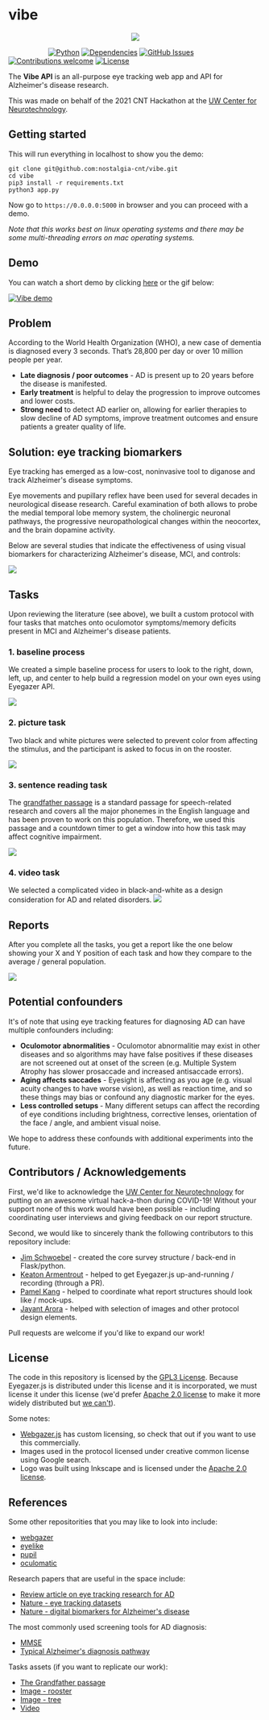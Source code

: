 # vibe

<p align="center">
  <img src="https://github.com/nostalgia-cnt/vibe/blob/main/assets/vibe.gif?raw=true">


&nbsp;&nbsp;&nbsp;&nbsp;&nbsp;&nbsp;&nbsp;&nbsp;&nbsp;&nbsp;&nbsp;&nbsp;&nbsp;&nbsp;&nbsp;&nbsp;&nbsp;&nbsp;&nbsp;
[![Python](https://img.shields.io/badge/python-v3.6+-blue.svg)](https://github.com/jim-schwoebel/allie/blob/master/Dockerfile)
[![Dependencies](https://img.shields.io/badge/dependencies-up%20to%20date-brightgreen.svg)](https://github.com/jim-schwoebel/allie/blob/master/requirements.txt)
[![GitHub Issues](https://img.shields.io/github/issues/anfederico/Clairvoyant.svg)](https://github.com/jim-schwoebel/allie/issues)
[![Contributions welcome](https://img.shields.io/badge/contributions-welcome-orange.svg)](https://github.com/jim-schwoebel/allie/projects)
[![License](https://img.shields.io/badge/license-GPL%20(%3E%3D%202)-blue)](https://www.gnu.org/licenses/gpl-3.0.html)

</p>

The <strong>Vibe API</strong> is an all-purpose eye tracking web app and API for Alzheimer's disease research.

This was made on behalf of the 2021 CNT Hackathon at the [UW Center for Neurotechnology](http://www.csne-erc.org/).

## Getting started

This will run everything in localhost to show you the demo:

```
git clone git@github.com:nostalgia-cnt/vibe.git
cd vibe
pip3 install -r requirements.txt
python3 app.py
```

Now go to ```https://0.0.0.0:5000``` in browser and you can proceed with a demo.

<em>Note that this works best on linux operating systems and there may be some multi-threading errors on mac operating systems.</em>

## Demo 

You can watch a short demo by clicking [here](https://www.youtube.com/watch?v=_SEmT27oJOc&feature=youtu.be) or the gif below:

[![Vibe demo](https://github.com/nostalgia-cnt/vibe/blob/main/static/pictures/thumbnail.gif)](https://www.youtube.com/watch?v=_SEmT27oJOc&feature=youtu.be)

## Problem

According to the World Health Organization (WHO), a new case of dementia is diagnosed every 3 seconds. That’s 28,800 per day or over 10 million people per year. 
* **Late diagnosis / poor outcomes** - AD is present up to 20 years before the disease is manifested. 
* **Early treatment** is helpful to delay the progression to improve outcomes and lower costs.
* **Strong need** to detect AD earlier on, allowing for earlier therapies to slow decline of AD symptoms, improve treatment outcomes and ensure patients a greater quality of life.

## Solution: eye tracking biomarkers
Eye tracking has emerged as a low-cost, noninvasive tool to diganose and track Alzheimer's disease symptoms.

Eye movements and pupillary reflex have been used for several decades in neurological disease research. Careful examination of both allows to probe the medial temporal lobe memory system, the cholinergic neuronal pathways, the progressive neuropathological changes within the neocortex, and the brain dopamine activity.

Below are several studies that indicate the effectiveness of using visual biomarkers for characterizing Alzheimer's disease, MCI, and controls:

![](https://github.com/nostalgia-cnt/vibe/blob/main/assets/Screen%20Shot%202021-02-20%20at%205.25.43%20PM.png)

## Tasks
Upon reviewing the literature (see above), we built a custom protocol with four tasks that matches onto oculomotor symptoms/memory deficits present in MCI and Alzheimer's disease patients. 

### 1. baseline process
We created a simple baseline process for users to look to the right, down, left, up, and center to help build a regression model on your own eyes using Eyegazer API.

![](https://github.com/nostalgia-cnt/vibe/blob/main/static/pictures/baseline_front.png)

### 2. picture task
Two black and white pictures were selected to prevent color from affecting the stimulus, and the participant is asked to focus in on the rooster.

![](https://github.com/nostalgia-cnt/vibe/blob/main/static/pictures/picture_front.png)

### 3. sentence reading task
The [grandfather passage](https://www.amyspeechlanguagetherapy.com/uploads/7/5/7/4/7574967/grandfatherpassage.pdf) is a standard passage for speech-related research and covers all the major phonemes in the English language and has been proven to work on this population. Therefore, we used this passage and a countdown timer to get a window into how this task may affect cognitive impairment.

![](https://github.com/nostalgia-cnt/vibe/blob/main/static/pictures/text_front.png)
### 4. video task
We selected a complicated video in black-and-white as a design consideration for AD and related disorders.
![](https://github.com/nostalgia-cnt/vibe/blob/main/static/pictures/video_front.gif)

## Reports
After you complete all the tasks, you get a report like the one below showing your X and Y position of each task and how they compare to the average / general population.

![](https://github.com/nostalgia-cnt/vibe/blob/main/static/pictures/report_front.png)

## Potential confounders
It's of note that using eye tracking features for diagnosing AD can have multiple confounders including: 
* <strong>Oculomotor abnormalities</strong> - Oculomotor abnormalitie may exist in other diseases and so algorithms may have false positives if these diseases are not screened out at onset of the screen (e.g. Multiple System Atrophy has slower prosaccade and increased antisaccade errors).
* <strong>Aging affects saccades</strong> - Eyesight is affecting as you age (e.g. visual acuity changes to have worse vision), as well as reaction time, and so these things may bias or confound any diagnostic marker for the eyes.
* <strong>Less controlled setups </strong> - Many different setups can affect the recording of eye conditions including brightness, corrective lenses, orientation of the face / angle, and ambient visual noise.

We hope to address these confounds with additional experiments into the future.

## Contributors / Acknowledgements
First, we'd like to acknowledge the [UW Center for Neurotechnology](http://www.csne-erc.org/) for putting on an awesome virtual hack-a-thon during COVID-19! Without your support none of this work would have been possible - including coordinating user interviews and giving feedback on our report structure.

Second, we would like to sincerely thank the following contributors to this repository include:
- [Jim Schwoebel](https://github.com/jim-schwoebel) - created the core survey structure / back-end in Flask/python.
- [Keaton Armentrout](https://github.com/orgs/nostalgia-cnt/people/ksarmentrout) - helped to get Eyegazer.js up-and-running / recording (through a PR).
- [Pamel Kang](https://github.com/orgs/nostalgia-cnt/people/pamelkkang) - helped to coordinate what report structures should look like / mock-ups.
- [Jayant Arora](www.linkedin.com/in/jayant-arora-0709541b7) - helped with selection of images and other protocol design elements.

Pull requests are welcome if you'd like to expand our work! 

## License
The code in this repository is licensed by the [GPL3 License](https://www.gnu.org/licenses/gpl-3.0.html). Because Eyegazer.js is distributed under this license and it is incorporated, we must license it under this license (we'd prefer [Apache 2.0 license](https://www.apache.org/licenses/LICENSE-2.0.html) to make it more widely distributed but [we can't](https://softwareengineering.stackexchange.com/questions/197710/how-to-use-gpl-v3-with-apache-license-2-0#:~:text=So%20if%20the%20code%20was,used%20under%20the%20Apace%20license.)).

Some notes:
* [Webgazer.js](https://webgazer.cs.brown.edu/) has custom licensing, so check that out if you want to use this commercially.
* Images used in the protocol licensed under creative common license using Google search.
* Logo was built using Inkscape and is licensed under the [Apache 2.0 license](https://www.apache.org/licenses/LICENSE-2.0.html).

## References
Some other repositorities that you may like to look into include:
- [webgazer](https://github.com/brownhci/WebGazer)
- [eyelike](https://github.com/trishume/eyeLike)
- [pupil](https://github.com/pupil-labs/pupil)
- [oculomatic](https://github.com/oculomatic/oculomatic-release)

Research papers that are useful in the space include:
* [Review article on eye tracking research for AD](https://www.hindawi.com/journals/cmmm/2018/2676409/)
* [Nature - eye tracking datasets](https://www.nature.com/articles/sdata2016126)
* [Nature - digital biomarkers for Alzheimer's disease](https://www.nature.com/articles/s41746-019-0084-2)

The most commonly used screening tools for AD diagnosis:
* [MMSE](https://cgatoolkit.ca/Uploads/ContentDocuments/MMSE.pdf)
* [Typical Alzheimer's diagnosis pathway](https://www.identifyalz.com/en_us/home/early-detection-and-diagnosis/early-detection-mci-alzheimers-disease.html?cid=PPC-GOOGLE-Healthcare+Industry_Testing_Diagnosis_Unbranded_Phrase~S~PH~UB~NER~HCP~CON-alzheimers+diagnosis-NA-p55497578899&gclsrc=aw.ds&&gclid=CjwKCAiAyc2BBhAaEiwA44-wW483-D4_wAXFhQQd17vU-9Em9yj_Gyqb1yY5BavaU4s1nrgkHManBBoCGNoQAvD_BwE&gclsrc=aw.ds)

Tasks assets (if you want to replicate our work):
* [The Grandfather passage](https://www.amyspeechlanguagetherapy.com/uploads/7/5/7/4/7574967/grandfatherpassage.pdf)
* [Image - rooster](https://github.com/nostalgia-cnt/vibe/blob/main/static/pictures/rooster.png)
* [Image - tree](https://github.com/nostalgia-cnt/vibe/blob/main/static/pictures/tree.png)
* [Video](https://github.com/nostalgia-cnt/vibe/blob/main/static/videos/walking.mp4)
